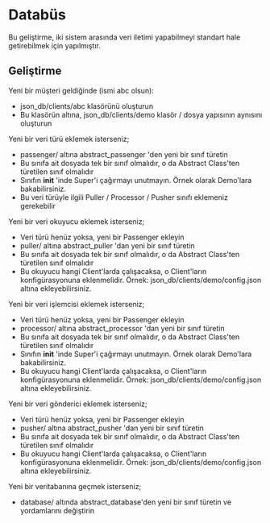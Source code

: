 # Databüs

Bu geliştirme, iki sistem arasında veri iletimi yapabilmeyi standart hale getirebilmek için yapılmıştır.

## Geliştirme
Yeni bir müşteri geldiğinde (ismi abc olsun):
* json_db/clients/abc klasörünü oluşturun
* Bu klasörün altına, json_db/clients/demo klasör / dosya yapısının aynısını oluşturun

Yeni bir veri türü eklemek isterseniz;
* passenger/ altına abstract_passenger 'den yeni bir sınıf türetin
* Bu sınıfa ait dosyada tek bir sınıf olmalıdır, o da Abstract Class'ten türetilen sınıf olmalıdır
* Sınıfın __init__ 'inde Super'i çağırmayı unutmayın. Örnek olarak Demo'lara bakabilirsiniz.
* Bu veri türüyle ilgili Puller / Processor / Pusher sınıfı eklemeniz gerekebilir

Yeni bir veri okuyucu eklemek isterseniz;
* Veri türü henüz yoksa, yeni bir Passenger ekleyin
* puller/ altına abstract_puller 'dan yeni bir sınıf türetin
* Bu sınıfa ait dosyada tek bir sınıf olmalıdır, o da Abstract Class'ten türetilen sınıf olmalıdır
* Bu okuyucu hangi Client'larda çalışacaksa, o Client'ların konfigürasyonuna eklenmelidir. Örnek: json_db/clients/demo/config.json altına ekleyebilirsiniz.

Yeni bir veri işlemcisi eklemek isterseniz;
* Veri türü henüz yoksa, yeni bir Passenger ekleyin
* processor/ altına abstract_processor 'dan yeni bir sınıf türetin
* Bu sınıfa ait dosyada tek bir sınıf olmalıdır, o da Abstract Class'ten türetilen sınıf olmalıdır
* Sınıfın __init__ 'inde Super'i çağırmayı unutmayın. Örnek olarak Demo'lara bakabilirsiniz.
* Bu okuyucu hangi Client'larda çalışacaksa, o Client'ların konfigürasyonuna eklenmelidir. Örnek: json_db/clients/demo/config.json altına ekleyebilirsiniz.

Yeni bir veri gönderici eklemek isterseniz;
* Veri türü henüz yoksa, yeni bir Passenger ekleyin
* pusher/ altına abstract_pusher 'dan yeni bir sınıf türetin
* Bu sınıfa ait dosyada tek bir sınıf olmalıdır, o da Abstract Class'ten türetilen sınıf olmalıdır
* Bu okuyucu hangi Client'larda çalışacaksa, o Client'ların konfigürasyonuna eklenmelidir. Örnek: json_db/clients/demo/config.json altına ekleyebilirsiniz.

Yeni bir veritabanına geçmek isterseniz;
* database/ altında abstract_database'den yeni bir sınıf türetin ve yordamlarını değiştirin
